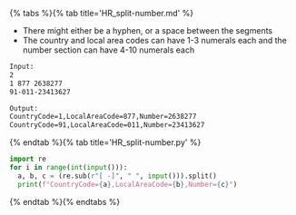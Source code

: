 {% tabs %}{% tab title='HR_split-number.md' %}

* There might either be a hyphen, or a space between the segments
* The country and local area codes can have 1-3 numerals each and the number section can have 4-10 numerals each

```txt
Input:
2
1 877 2638277
91-011-23413627

Output:
CountryCode=1,LocalAreaCode=877,Number=2638277
CountryCode=91,LocalAreaCode=011,Number=23413627
```

{% endtab %}{% tab title='HR_split-number.py' %}

```py
import re
for i in range(int(input())):
  a, b, c = (re.sub(r"[ -]", " ", input())).split()
  print(f"CountryCode={a},LocalAreaCode={b},Number={c}")
```

{% endtab %}{% endtabs %}
